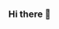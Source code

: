 ### Hi there 👋

<!--
**lucagiorgii/lucagiorgii** is a ✨ _special_ ✨ repository because its `README.md` (this file) appears on your GitHub profile.

Here are some ideas to get you started:

### 🔭 I’m currently working on a data analytics class and using python to analyze data  
###👯 I’m looking to collaborate on projects the incorporate large datasets especially financial data 
-->
